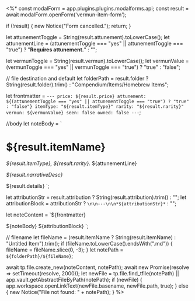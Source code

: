 <%*
const modalForm = app.plugins.plugins.modalforms.api;
const result = await modalForm.openForm('vermun-item-form');

if (!result) {
  new Notice("Form cancelled.");
  return;
}

let attunementToggle = String(result.attunement).toLowerCase();
let attunementLine = (attunementToggle === "yes" || attunementToggle === "true") ? "**Requires attunement.**" : "";


let vermunToggle = String(result.vermun).toLowerCase();
let vermunValue = (vermunToggle === "yes" || vermunToggle === "true") ? "true" : "false";

// file destination and default
let folderPath = result.folder ? String(result.folder).trim() : "Compendium/Items/Homebrew Items";

let frontmatter = `---
price: ${result.price}
attunement: ${(attunementToggle === "yes" || attunementToggle === "true") ? "true" : "false"}
itemType: "${result.itemType}"
rarity: "${result.rarity}"
vermun: ${vermunValue}
seen: false
owned: false
---`;


//body
let noteBody = `
# ${result.itemName}

*${result.itemType}, ${result.rarity}*. ${attunementLine}

*${result.narrativeDesc}*

${result.details}
`;

let attributionStr = result.attribution ? String(result.attribution).trim() : "";
let attributionBlock = attributionStr ? `\n\n---\n\n*${attributionStr}*` : "";

let noteContent = `${frontmatter}

${noteBody}
${attributionBlock}
`;

// filename
let fileName = (result.itemName ? String(result.itemName) : "Untitled Item").trim();
if (fileName.toLowerCase().endsWith(".md")) {
    fileName = fileName.slice(0, -3);
}
let notePath = `${folderPath}/${fileName}`;


await tp.file.create_new(noteContent, notePath);
await new Promise(resolve => setTimeout(resolve, 2000));
let newFile = tp.file.find_tfile(notePath) || app.vault.getAbstractFileByPath(notePath);
if (newFile) {
  app.workspace.openLinkText(newFile.basename, newFile.path, true);
} else {
  new Notice("File not found: " + notePath);
}
%>

